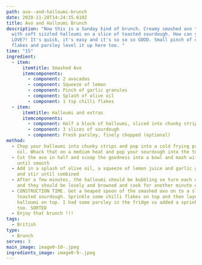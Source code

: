 ```yaml
---
path: avo--and-halloumi-brunch
date: 2020-11-28T14:24:15.610Z
title: Avo and Halloumi Brunch
description: "Now this is a Sunday kind of brunch. Creamy smashed avo topped
  with soft sizzled halloumi on a slice of toasted sourdough. How can you not
  LOVE?! It's quick, it's easy and it's so so so GOOD. Small pinch of chilli
  flakes and parsley level it up here too. "
time: "15"
ingredient:
  - item:
      itemtitle: Smashed Avo
      itemcomponents:
        - component: 2 avocados
        - component: Squeeze of lemon
        - component: Pinch of garlic granules
        - component: Splash of olive oil
        - component: 1 tsp chilli flakes
  - item:
      itemtitle: Halloumi and extras
      itemcomponents:
        - component: Half a block of halloumi, sliced into chunky strips
        - component: 3 slices of sourdough
        - component: Fresh parsley, finely chopped (optional)
method:
  - Chop your halloumi into chunky strips and pop into a cold frying pan with no
    oil. Whack that on a medium heat and pop your sourdough into the toaster
  - Cut the avo in half and scoop the goodness into a bowl and mash with a fork
    until smooth
  - Add in a splash of olive oil, a squeeze of lemon juice and garlic granules
    and stir until combined
  - After a few minutes, the halloumi should be bubbling so turn each one over
    and they should be lovely and browned and cook for another minute or two
  - CONSTRUCTION TIME. Get a heaped spoon of the smashed avo on to a slice of
    toasted sourdough. Sprinkle some chilli flakes on top and then layer the
    halloumi on top. I had some parsley in the fridge so added a sprinkle on top
    too. SORTED
  - Enjoy that brunch !!!
tags:
  - British
type:
  - Brunch
serves: 3
main_image: image0-10-.jpeg
ingredients_image: image0-9-.jpeg
---
```

